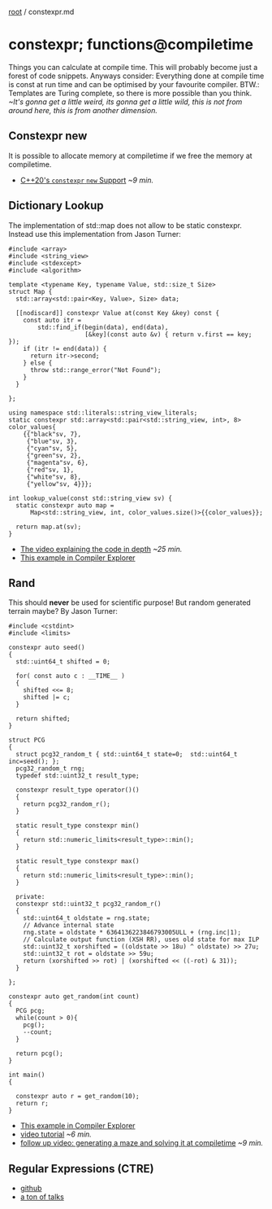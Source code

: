[root](../README.md) / constexpr.md
# constexpr; functions@compiletime
Things you can calculate at compile time. This will probably become just a forest of code snippets. Anyways consider: Everything done at compile time is const at run time and can be optimised by your favourite compiler. BTW.: Templates are Turing complete, so there is more possible than you think. *~It's gonna get a little weird, its gonna get a little wild, this is not from around here, this is from another dimension.*

## Constexpr new
It is possible to allocate memory at compiletime if we free the memory at compiletime.

- [C++20's `constexpr` `new` Support](https://www.youtube-nocookie.com/embed/FRTmkDiW5MM?rel=0)  *~9 min.*

## Dictionary Lookup
The implementation of std::map does not allow to be static constexpr. Instead use this implementation from Jason Turner:
```c_cpp
#include <array>
#include <string_view>
#include <stdexcept>
#include <algorithm>

template <typename Key, typename Value, std::size_t Size>
struct Map {
  std::array<std::pair<Key, Value>, Size> data;

  [[nodiscard]] constexpr Value at(const Key &key) const {
    const auto itr =
        std::find_if(begin(data), end(data),
                     [&key](const auto &v) { return v.first == key; });
    if (itr != end(data)) {
      return itr->second;
    } else {
      throw std::range_error("Not Found");
    }
  }

};

using namespace std::literals::string_view_literals;
static constexpr std::array<std::pair<std::string_view, int>, 8> color_values{
    {{"black"sv, 7},
     {"blue"sv, 3},
     {"cyan"sv, 5},
     {"green"sv, 2},
     {"magenta"sv, 6},
     {"red"sv, 1},
     {"white"sv, 8},
     {"yellow"sv, 4}}};

int lookup_value(const std::string_view sv) {
  static constexpr auto map =
      Map<std::string_view, int, color_values.size()>{{color_values}};

  return map.at(sv);
}
```
- [The video explaining the code in depth](https://www.youtube-nocookie.com/embed/INn3xa4pMfg?rel=0) *~25 min.*
- [This example in Compiler Explorer](https://godbolt.org/z/cnrzKr)


## Rand
This should **never** be used for scientific purpose! But random generated terrain maybe? By Jason Turner:
```c_cpp
#include <cstdint>
#include <limits>

constexpr auto seed()
{
  std::uint64_t shifted = 0;

  for( const auto c : __TIME__ )
  {
    shifted <<= 8;
    shifted |= c;
  }

  return shifted;
}

struct PCG
{
  struct pcg32_random_t { std::uint64_t state=0;  std::uint64_t inc=seed(); };
  pcg32_random_t rng;
  typedef std::uint32_t result_type;

  constexpr result_type operator()()
  {
    return pcg32_random_r();
  }

  static result_type constexpr min()
  {
    return std::numeric_limits<result_type>::min();
  }

  static result_type constexpr max()
  {
    return std::numeric_limits<result_type>::min();
  }

  private:
  constexpr std::uint32_t pcg32_random_r()
  {
    std::uint64_t oldstate = rng.state;
    // Advance internal state
    rng.state = oldstate * 6364136223846793005ULL + (rng.inc|1);
    // Calculate output function (XSH RR), uses old state for max ILP
    std::uint32_t xorshifted = ((oldstate >> 18u) ^ oldstate) >> 27u;
    std::uint32_t rot = oldstate >> 59u;
    return (xorshifted >> rot) | (xorshifted << ((-rot) & 31));
  }

};

constexpr auto get_random(int count)
{
  PCG pcg;
  while(count > 0){
    pcg();
    --count;
  }
  
  return pcg();
}

int main()
{

  constexpr auto r = get_random(10);
  return r;
}
```
- [This example in Compiler Explorer](https://godbolt.org/g/zbWvXK)
- [video tutorial](https://www.youtube-nocookie.com/embed/rpn_5Mrrxf8?rel=0) *~6 min.*
- [follow up video: generating a maze and solving it at compiletime](https://www.youtube-nocookie.com/embed/3SXML1-Ty5U?rel=0) *~9 min.*

## Regular Expressions (CTRE)
- [github](https://github.com/hanickadot/compile-time-regular-expressions)
- [a ton of talks](https://compile-time.re/)